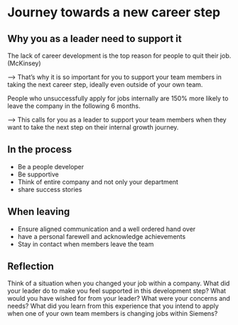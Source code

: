 # Journey towards a new career step

## Why you as a leader need to support it

The lack of career development is the top reason for people to quit their job. (McKinsey)

--> That’s why it is so important for you to support your team members in taking the next career step, ideally even outside of your own team.

People who unsuccessfully apply for jobs internally are 150% more likely to leave the company in the following 6 months.

--> This calls for you as a leader to support your team members when they want to take the next step on their internal growth journey.

## In the process

* Be a people developer
* Be supportive
* Think of entire company and not only your department
* share success stories

## When leaving

* Ensure aligned communication and a well ordered hand over
* have a personal farewell and acknowledge achievements
* Stay in contact when members leave the team

## Reflection

Think of a situation when you changed your job within a company.
What did your leader do to make you feel supported in this development step?
What would you have wished for from your leader?
What were your concerns and needs?
What did you learn from this experience that you intend to apply when one of your own team members is changing jobs within Siemens?
